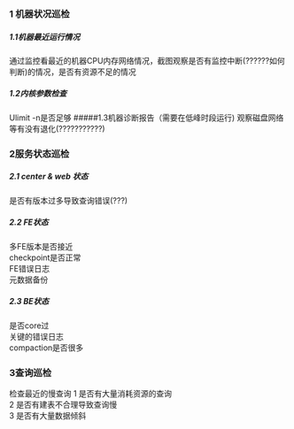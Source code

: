 ### 1 机器状况巡检
##### 1.1机器最近运行情况
通过监控看最近的机器CPU内存网络情况，截图观察是否有监控中断(??????如何判断)的情况，是否有资源不足的情况
##### 1.2内核参数检查
Ulimit -n是否足够
#####1.3机器诊断报告（需要在低峰时段运行)
观察磁盘网络等有没有退化(???????????)

### 2服务状态巡检
##### 2.1 center & web 状态
是否有版本过多导致查询错误(???)
##### 2.2 FE状态
多FE版本是否接近   
checkpoint是否正常   
FE错误日志   
元数据备份   
##### 2.3 BE状态
是否core过   
关键的错误日志   
compaction是否很多   
### 3查询巡检
检查最近的慢查询
1 是否有大量消耗资源的查询   
2 是否有建表不合理导致查询慢   
3 是否有大量数据倾斜   
